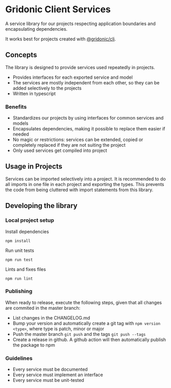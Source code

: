 # Gridonic Client Services

A service library for our projects respecting application boundaries and encapsulating dependencies.

It works best for projects created with [@gridonic/cli](https://www.npmjs.com/package/@gridonic/cli).

## Concepts

The library is designed to provide services used repeatedly in projects.

- Provides interfaces for each exported service and model
- The services are mostly independent from each other, so they can be added selectively to the projects
- Written in typescript 

### Benefits

- Standardizes our projects by using interfaces for common services and models
- Encapsulates dependencies, making it possible to replace them easier if needed
- No magic or restrictions: services can be extended, copied or completely replaced if they are not suiting the project
- Only used services get compiled into project

## Usage in Projects

Services can be imported selectively into a project. It is recommended to do all imports in one file in each project
and exporting the types. This prevents the code from being cluttered with import statements from this library.

## Developing the library

### Local project setup

Install dependencies
```
npm install
```

Run unit tests
```
npm run test
```

Lints and fixes files
```
npm run lint
```

### Publishing

When ready to release, execute the following steps, given that all changes are commited in the master branch:
- List changes in the CHANGELOG.md
- Bump your version and automatically create a git tag with `npm version <type>`, where type is patch, minor or major
- Push the master branch `git push` and the tags `git push --tags`
- Create a release in github. A github action will then automatically publish the package to npm

### Guidelines

- Every service must be documented
- Every service must implement an interface
- Every service must be unit-tested
